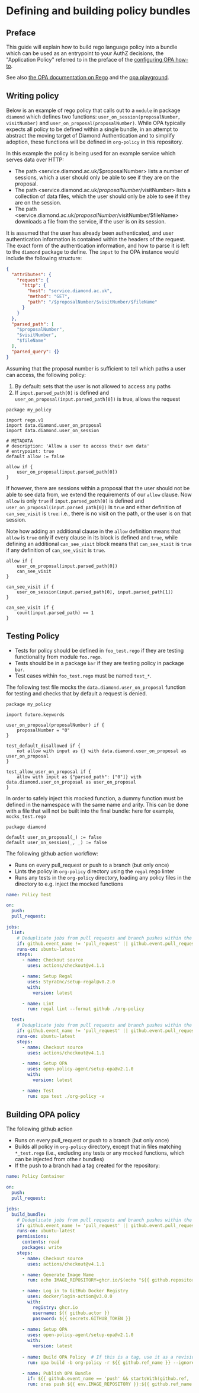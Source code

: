 # Defining and building policy bundles

## Preface

This guide will explain how to build rego language policy into a bundle which can be used as an entrypoint to your AuthZ decisions, the "Application Policy" referred to in the preface of the [configuring OPA how-to](configure-opa.md).

See also [the OPA documentation on Rego](https://www.openpolicyagent.org/docs/latest/policy-language/) and the [opa playground](https://play.openpolicyagent.org/).

## Writing policy

Below is an example of rego policy that calls out to a `module` in package `diamond` which defines two functions: `user_on_session(proposalNumber, visitNumber)` and `user_on_proposal(proposalNumber)`. While OPA typically expects all policy to be defined within a single bundle, in an attempt to abstract the moving target of Diamond Authentication and to simplify adoption, these functions will be defined in `org-policy` in this repository. 

In this example the policy is being used for an example service which serves data over HTTP:

- The path <service.diamond.ac.uk/$proposalNumber> lists a number of sessions, which a user should only be able to see if they are on the proposal.  
- The path <service.diamond.ac.uk/$proposalNumber/$visitNumber> lists a collection of data files, which the user should only be able to see if they are on the session.  
- The path <service.diamond.ac.uk/$proposalNumber/$visitNumber/$fileName> downloads a file from the service, if the user is on its session.

It is assumed that the user has already been authenticated, and user authentication information is contained within the headers of the request. The exact form of the authentication information, and how to parse it is left to the `diamond` package to define. The `input` to the OPA instance would include the following structure:


```json
{
  "attributes": {
    "request": {
      "http": {
        "host": "service.diamond.ac.uk",
        "method": "GET",
        "path": "/$proposalNumber/$visitNumber/$fileName"
      }
    }
  },
  "parsed_path": [
    "$proposalNumber",
    "$visitNumber",
    "$fileName"
  ],
  "parsed_query": {}
}
```

Assuming that the proposal number is sufficient to tell which paths a user can access, the following policy:

1. By default: sets that the user is not allowed to access any paths
2. If `input.parsed_path[0]` is defined and `user_on_proposal(input.parsed_path[0])` is true, allows the request

```rego
package my_policy

import rego.v1
import data.diamond.user_on_proposal
import data.diamond.user_on_session

# METADATA
# description: 'Allow a user to access their own data'
# entrypoint: true
default allow := false

allow if {
	user_on_proposal(input.parsed_path[0])
}
```

If however, there are sessions within a proposal that the user should not be able to see data from, we extend the requirements of our `allow` clause. Now `allow` is only `true` if `input.parsed_path[0]` is defined and `user_on_proposal(input.parsed_path[0])` is `true` and either definition of `can_see_visit` is `true`: i.e., there is no visit on the path, or the user is on that session.

Note how adding an additional clause in the `allow` definition means that `allow` is `true` only if every clause in its block is defined and `true`, while defining an additional `can_see_visit` block means that `can_see_visit` is `true` if any definition of `can_see_visit` is `true`.

```rego
allow if {
	user_on_proposal(input.parsed_path[0])
	can_see_visit
}

can_see_visit if {
	user_on_session(input.parsed_path[0], input.parsed_path[1])
}

can_see_visit if {
	count(input.parsed_path) == 1
}
```

## Testing Policy

- Tests for policy should be defined in `foo_test.rego` if they are testing functionality from module `foo.rego`.
- Tests should be in a package `bar` if they are testing policy in package `bar`.
- Test cases within `foo_test.rego` must be named `test_*`.

The following test file mocks the `data.diamond.user_on_proposal` function for testing and checks that by default a request is denied.

```rego
package my_policy

import future.keywords

user_on_proposal(proposalNumber) if {
	proposalNumber = "0"
}

test_default_disallowed if {
	not allow with input as {} with data.diamond.user_on_proposal as user_on_proposal
}

test_allow_user_on_proposal if {
	allow with input as {"parsed_path": ["0"]} with data.diamond.user_on_proposal as user_on_proposal
}
```

In order to safely inject this mocked function, a dummy function must be defined in the namespace with the same name and arity. This can be done with a file that will not be built into the final bundle: here for example, `mocks_test.rego`

```rego
package diamond

default user_on_proposal(_) := false
default user_on_session(_, _) := false
```
The following github action workflow:

- Runs on every pull_request or push to a branch (but only once)
- Lints the policy in `org-policy` directory using the `regal` rego linter
- Runs any tests in the `org-policy` directory, loading any policy files in the directory to e.g. inject the mocked functions

```yaml
name: Policy Test

on:
  push:
  pull_request:

jobs:
  lint:
    # Deduplicate jobs from pull requests and branch pushes within the same repo.
    if: github.event_name != 'pull_request' || github.event.pull_request.head.repo.full_name != github.repository
    runs-on: ubuntu-latest
    steps:
      - name: Checkout source
        uses: actions/checkout@v4.1.1

      - name: Setup Regal
        uses: StyraInc/setup-regal@v0.2.0
        with:
          version: latest

      - name: Lint
        run: regal lint --format github ./org-policy

  test:
    # Deduplicate jobs from pull requests and branch pushes within the same repo.
    if: github.event_name != 'pull_request' || github.event.pull_request.head.repo.full_name != github.repository
    runs-on: ubuntu-latest
    steps:
      - name: Checkout source
        uses: actions/checkout@v4.1.1

      - name: Setup OPA
        uses: open-policy-agent/setup-opa@v2.1.0
        with:
          version: latest

      - name: Test
        run: opa test ./org-policy -v
```

## Building OPA policy

The following github action

- Runs on every pull_request or push to a branch (but only once)
- Builds all policy in `org-policy` directory, except that in files matching `*_test.rego` (i.e., excluding any tests or any mocked functions, which can be injected from othe r bundles)
- If the push to a branch had a tag created for the repository:

```yaml
name: Policy Container

on:
  push:
  pull_request:

jobs:
  build_bundle:
    # Deduplicate jobs from pull requests and branch pushes within the same repo.
    if: github.event_name != 'pull_request' || github.event.pull_request.head.repo.full_name != github.repository
    runs-on: ubuntu-latest
    permissions:
      contents: read
      packages: write
    steps:
      - name: Checkout source
        uses: actions/checkout@v4.1.1

      - name: Generate Image Name
        run: echo IMAGE_REPOSITORY=ghcr.io/$(echo "${{ github.repository }}-policy" | tr '[:upper:]' '[:lower:]' | tr '[_]' '[\-]') >> $GITHUB_ENV

      - name: Log in to GitHub Docker Registry
        uses: docker/login-action@v3.0.0
        with:
          registry: ghcr.io
          username: ${{ github.actor }}
          password: ${{ secrets.GITHUB_TOKEN }}
      
      - name: Setup OPA
        uses: open-policy-agent/setup-opa@v2.1.0
        with:
          version: latest
      
      - name: Build OPA Policy  # If this is a tag, use it as a revision string
        run: opa build -b org-policy -r ${{ github.ref_name }} --ignore *_test.rego

      - name: Publish OPA Bundle
        if: ${{ github.event_name == 'push' && startsWith(github.ref, 'refs/tags') }}
        run: oras push ${{ env.IMAGE_REPOSITORY }}:${{ github.ref_name }} bundle.tar.gz:application/vnd.oci.image.layer.v1.tar+gzip
```